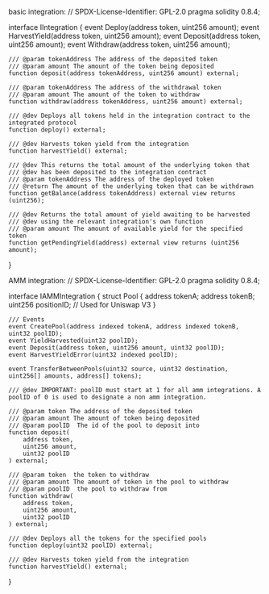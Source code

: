 

basic integration:
// SPDX-License-Identifier: GPL-2.0
pragma solidity 0.8.4;

interface IIntegration {
    event Deploy(address token, uint256 amount);
    event HarvestYield(address token, uint256 amount);
    event Deposit(address token, uint256 amount);
    event Withdraw(address token, uint256 amount);

    /// @param tokenAddress The address of the deposited token
    /// @param amount The amount of the token being deposited
    function deposit(address tokenAddress, uint256 amount) external;

    /// @param tokenAddress The address of the withdrawal token
    /// @param amount The amount of the token to withdraw
    function withdraw(address tokenAddress, uint256 amount) external;

    /// @dev Deploys all tokens held in the integration contract to the integrated protocol
    function deploy() external;

    /// @dev Harvests token yield from the integration
    function harvestYield() external;

    /// @dev This returns the total amount of the underlying token that
    /// @dev has been deposited to the integration contract
    /// @param tokenAddress The address of the deployed token
    /// @return The amount of the underlying token that can be withdrawn
    function getBalance(address tokenAddress) external view returns (uint256);

    /// @dev Returns the total amount of yield awaiting to be harvested
    /// @dev using the relevant integration's own function
    /// @param amount The amount of available yield for the specified token
    function getPendingYield(address) external view returns (uint256 amount);
}

AMM integration:
// SPDX-License-Identifier: GPL-2.0
pragma solidity 0.8.4;

interface IAMMIntegration {
    struct Pool {
        address tokenA;
        address tokenB;
        uint256 positionID; // Used for Uniswap V3
    }

    /// Events
    event CreatePool(address indexed tokenA, address indexed tokenB, uint32 poolID);
    event YieldHarvested(uint32 poolID);
    event Deposit(address token, uint256 amount, uint32 poolID);
    event HarvestYieldError(uint32 indexed poolID);

    event TransferBetweenPools(uint32 source, uint32 destination, uint256[] amounts, address[] tokens);

    /// @dev IMPORTANT: poolID must start at 1 for all amm integrations. A poolID of 0 is used to designate a non amm integration.

    /// @param token The address of the deposited token
    /// @param amount The amount of token being deposited
    /// @param poolID  The id of the pool to deposit into
    function deposit(
        address token,
        uint256 amount,
        uint32 poolID
    ) external;

    /// @param token  the token to withdraw
    /// @param amount The amount of token in the pool to withdraw
    /// @param poolID  the pool to withdraw from
    function withdraw(
        address token,
        uint256 amount,
        uint32 poolID
    ) external;

    /// @dev Deploys all the tokens for the specified pools
    function deploy(uint32 poolID) external;

    /// @dev Harvests token yield from the integration
    function harvestYield() external;
}
